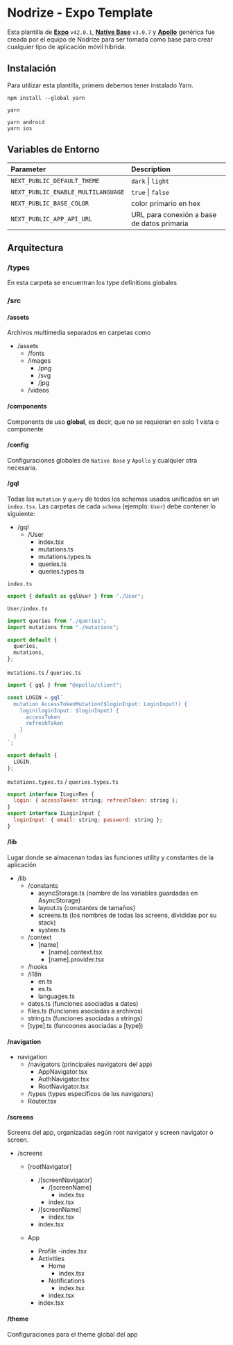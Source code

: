 
# Nodrize - Expo Template

Esta plantilla de **[Expo](https://docs.expo.dev/)** `v42.0.1`, **[Native Base](https://docs.nativebase.io/)** `v3.0.7` y **[Apollo](https://www.apollographql.com/docs/)** genérica fue creada por el equipo de Nodrize para ser tomada como base para crear cualquier tipo de aplicación móvil híbrida.

## Instalación

Para utilizar esta plantilla, primero debemos tener instalado Yarn. 

```
npm install --global yarn 

yarn 

yarn android
yarn ios 

``` 
## Variables de Entorno

| Parameter | Description                |
| :-------- | :------------------------- |
| `NEXT_PUBLIC_DEFAULT_THEME` | `dark` \| `light` |
| `NEXT_PUBLIC_ENABLE_MULTILANGUAGE` | `true` \| `false` |
| `NEXT_PUBLIC_BASE_COLOR` | color primario en hex |
| `NEXT_PUBLIC_APP_API_URL` | URL para conexión a base de datos primaria |


## Arquitectura

### /types
En esta carpeta se encuentran los type definitions globales

### /src

#### /assets
Archivos multimedia separados en carpetas como
- /assets
    - /fonts
    - /images
        - /png
        - /svg
        - /jpg
    - /videos

#### /components
Components de uso **global**, es decir, que no se requieran en solo 1 vista o componente

#### /config
Configuraciones globales de `Native Base` y  `Apollo` y cualquier otra necesaria.

#### /gql
Todas las `mutation` y `query` de todos los schemas usados unificados en un `index.tsx`.
Las carpetas de cada `schema` (ejemplo: `User`) debe contener lo siguiente:

- /gql
    -  /User
        - index.tsx
        - mutations.ts
        - mutations.types.ts
        - queries.ts
        - queries.types.ts

`index.ts`
```javascript
export { default as gqlUser } from "./User";
```

`User/index.ts`
```javascript
import queries from "./queries";
import mutations from "./mutations";

export default {
  queries,
  mutations,
};
```


`mutations.ts` / `queries.ts`
```javascript
import { gql } from "@apollo/client";

const LOGIN = gql`
  mutation AccessTokenMutation($loginInput: LoginInput!) {
    login(loginInput: $loginInput) {
      accessToken
      refreshToken
    }
  }
`;

export default {
  LOGIN,
};

```


`mutations.types.ts` / `queries.types.ts`
```javascript
export interface ILoginRes {
  login: { accessToken: string; refreshToken: string };
}
export interface ILoginInput {
  loginInput: { email: string; password: string };
}

```

#### /lib

Lugar donde se almacenan  todas las funciones utility  y constantes de la aplicación

- /lib
    - /constants
        - asyncStorage.ts (nombre de las variables guardadas en AsyncStorage)
        - layout.ts (constantes de tamaños)
        - screens.ts (los nombres de todas las screens, divididas por su stack)
        - system.ts
    - /context
        - [name]
            - [name].context.tsx
            - [name].provider.tsx
    - /hooks
    - /i18n
        - en.ts
        - es.ts
        - languages.ts
    - dates.ts (funciones asociadas a dates)
    - files.ts (funciones asociadas a archivos)
    - string.ts (funciones asociadas a strings)
    - [type].ts (funcoones asociadas a [type])

#### /navigation

- navigation
    - /navigators (principales navigators del app)
        - AppNavigator.tsx
        - AuthNavigator.tsx
        - RootNavigator.tsx
    - /types (types específicos de los navigators)
    - Router.tsx

#### /screens

Screens del app, organizadas según root navigator y screen navigator o screen.

- /screens
    - [rootNavigator]
        - /[screenNavigator]
            - /[screenName]
                - index.tsx
            - index.tsx
        - /[screenName]
            - index.tsx
        - index.tsx

    - App
        - Profile
            -index.tsx
        - Activities
            - Home
                - index.tsx
            - Notifications
                - index.tsx
            - index.tsx
        - index.tsx

#### /theme

Configuraciones para el theme global del app